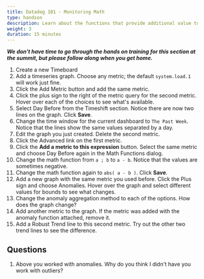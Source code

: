 ```yaml
---
title: Datadog 101 - Monitoring Math
type: handson
description: Learn about the functions that provide additional value to your graphs
weight: 3
duration: 15 minutes
---
```


***We don't have time to go through the hands on training for this section at the summit, but please follow along when you get home.***

1.  Create a new Timeboard
1.  Add a timeseries graph. Choose any metric; the default `system.load.1` will work just fine.
1.  Click the Add Metric button and add the same metric.
1.  Click the plus sign to the right of the metric query for the second metric. Hover over each of the choices to see what's available.
1.  Select Day Before from the Timeshift section. Notice there are now two lines on the graph. Click **Save**.
1.  Change the time window for the current dashboard to `The Past Week`. Notice that the lines show the same values separated by a day.
1.  Edit the graph you just created. Delete the second metric.
1.  Click the Advanced link on the first metric.
1.  Click the **Add a metric to this expression** button. Select the same metric and choose Day Before again in the Math Functions dialog.
1.  Change the math function from `a ; b` to `a - b`. Notice that the values are sometimes negative.
1.  Change the math function again to `abs( a - b )`. Click **Save**.
1.  Add a new graph with the same metric you used before. Click the Plus sign and choose Anomalies. Hover over the graph and select different values for bounds to see what changes.
1.  Change the anomaly aggregation method to each of the options. How does the graph change?
1.  Add another metric to the graph. If the metric was added with the anomaly function attached, remove it.
1.  Add a Robust Trend line to this second metric. Try out the other two trend lines to see the difference.

## Questions

1.  Above you worked with anomalies. Why do you think I didn't have you work with outliers?
